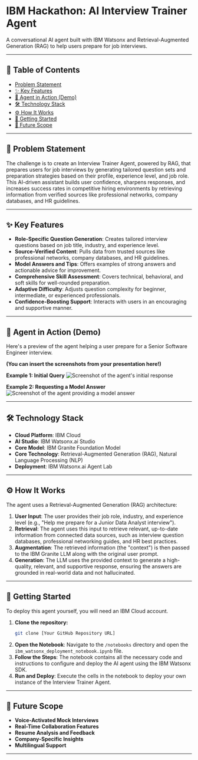 # IBM Hackathon: AI Interview Trainer Agent

A conversational AI agent built with IBM Watsonx and Retrieval-Augmented Generation (RAG) to help users prepare for job interviews.

---

## 📖 Table of Contents

- [Problem Statement](#-problem-statement)
- [✨ Key Features](#-key-features)
- [🤖 Agent in Action (Demo)](#-agent-in-action-demo)
- [🛠️ Technology Stack](#️-technology-stack)
- [⚙️ How It Works](#️-how-it-works)
- [🚀 Getting Started](#-getting-started)
- [🔮 Future Scope](#-future-scope)

---

## 🎯 Problem Statement

The challenge is to create an Interview Trainer Agent, powered by RAG, that prepares users for job interviews by generating tailored question sets and preparation strategies based on their profile, experience level, and job role. This AI-driven assistant builds user confidence, sharpens responses, and increases success rates in competitive hiring environments by retrieving information from verified sources like professional networks, company databases, and HR guidelines.

---

## ✨ Key Features

* **Role-Specific Question Generation**: Creates tailored interview questions based on job title, industry, and experience level.
* **Source-Verified Content**: Pulls data from trusted sources like professional networks, company databases, and HR guidelines.
* **Model Answers and Tips**: Offers examples of strong answers and actionable advice for improvement.
* **Comprehensive Skill Assessment**: Covers technical, behavioral, and soft skills for well-rounded preparation.
* **Adaptive Difficulty**: Adjusts question complexity for beginner, intermediate, or experienced professionals.
* **Confidence-Boosting Support**: Interacts with users in an encouraging and supportive manner.

---

## 🤖 Agent in Action (Demo)

Here's a preview of the agent helping a user prepare for a Senior Software Engineer interview.

**(You can insert the screenshots from your presentation here!)**

**Example 1: Initial Query**
![Screenshot of the agent's initial response](screenshots/agent_demo_1.png)

**Example 2: Requesting a Model Answer**
![Screenshot of the agent providing a model answer](screenshots/agent_demo_2.png)

---

## 🛠️ Technology Stack

* **Cloud Platform**: IBM Cloud
* **AI Studio**: IBM Watsonx.ai Studio
* **Core Model**: IBM Granite Foundation Model
* **Core Technology**: Retrieval-Augmented Generation (RAG), Natural Language Processing (NLP)
* **Deployment**: IBM Watsonx.ai Agent Lab

---

## ⚙️ How It Works

The agent uses a Retrieval-Augmented Generation (RAG) architecture:

1.  **User Input**: The user provides their job role, industry, and experience level (e.g., "Help me prepare for a Junior Data Analyst interview").
2.  **Retrieval**: The agent uses this input to retrieve relevant, up-to-date information from connected data sources, such as interview question databases, professional networking guides, and HR best practices.
3.  **Augmentation**: The retrieved information (the "context") is then passed to the IBM Granite LLM along with the original user prompt.
4.  **Generation**: The LLM uses the provided context to generate a high-quality, relevant, and supportive response, ensuring the answers are grounded in real-world data and not hallucinated.

---

## 🚀 Getting Started

To deploy this agent yourself, you will need an IBM Cloud account.

1.  **Clone the repository:**
    ```sh
    git clone [Your GitHub Repository URL]
    ```
2.  **Open the Notebook**: Navigate to the `/notebooks` directory and open the `ibm_watsonx_deployment_notebook.ipynb` file.
3.  **Follow the Steps**: The notebook contains all the necessary code and instructions to configure and deploy the AI agent using the IBM Watsonx SDK.
4.  **Run and Deploy**: Execute the cells in the notebook to deploy your own instance of the Interview Trainer Agent.

---

## 🔮 Future Scope

* **Voice-Activated Mock Interviews**
* **Real-Time Collaboration Features**
* **Resume Analysis and Feedback**
* **Company-Specific Insights**
* **Multilingual Support**

---
